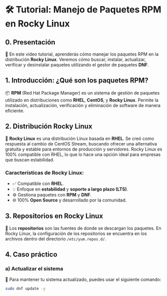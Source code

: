 # 🛠️ Tutorial: Manejo de Paquetes RPM en Rocky Linux

## 0. Presentación  
👋 En este video tutorial, aprenderás cómo manejar los paquetes RPM en la distribución **Rocky Linux**. Veremos cómo buscar, instalar, actualizar, verificar y desinstalar paquetes utilizando el gestor de paquetes **DNF**.

## 1. Introducción: ¿Qué son los paquetes RPM?  
📦 **RPM** (Red Hat Package Manager) es un sistema de gestión de paquetes utilizado en distribuciones como **RHEL**, **CentOS**, y **Rocky Linux**. Permite la instalación, actualización, verificación y eliminación de software de manera eficiente.

## 2. Distribución Rocky Linux  
🐧 **Rocky Linux** es una distribución Linux basada en **RHEL**. Se creó como respuesta al cambio de CentOS Stream, buscando ofrecer una alternativa gratuita y estable para entornos de producción y servidores. Rocky Linux es 100% compatible con RHEL, lo que lo hace una opción ideal para empresas que buscan estabilidad.

### Características de Rocky Linux:  
- ✅ Compatible con **RHEL**.  
- 💡 Enfoque en **estabilidad** y **soporte a largo plazo (LTS)**.  
- ⚙️ Gestiona paquetes con **RPM** y **DNF**.  
- 🌐 100% **Open Source** y desarrollado por la comunidad.

## 3. Repositorios en Rocky Linux  
📁 Los **repositorios** son las fuentes de donde se descargan los paquetes. En Rocky Linux, la configuración de los repositorios se encuentra en los archivos dentro del directorio `/etc/yum.repos.d/`.

## 4. Caso práctico

### a) **Actualizar el sistema**  
🔄 Para mantener tu sistema actualizado, puedes usar el siguiente comando:

```bash
sudo dnf update -y
